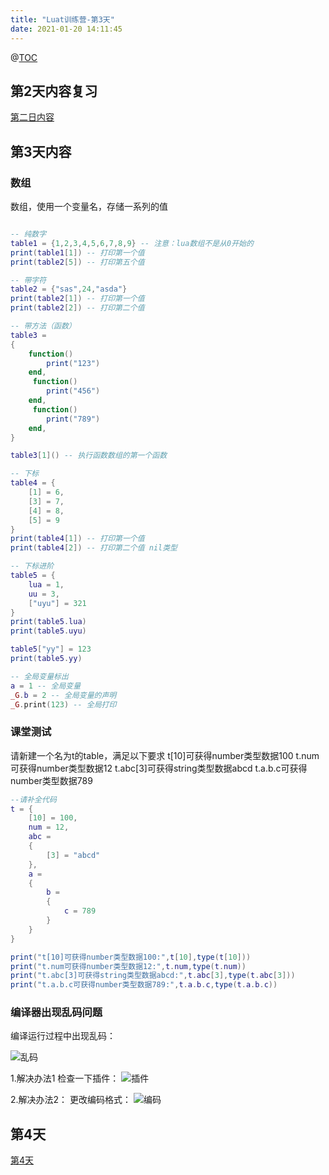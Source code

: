 ```yaml
---
title: "Luat训练营-第3天"
date: 2021-01-20 14:11:45
---
```


@[TOC](Luat训练营-第3天)

## 第2天内容复习
[第二日内容](https://doc.luatos.wiki/2353)

## 第3天内容
### 数组
数组，使用一个变量名，存储一系列的值
```lua

-- 纯数字
table1 = {1,2,3,4,5,6,7,8,9} -- 注意：lua数组不是从0开始的
print(table1[1]) -- 打印第一个值
print(table2[5]) -- 打印第五个值

-- 带字符
table2 = {"sas",24,"asda"}
print(table2[1]) -- 打印第一个值
print(table2[2]) -- 打印第二个值

-- 带方法（函数）
table3 = 
{
    function()
        print("123")
    end,
     function()
        print("456")
    end,
     function()
        print("789")
    end,
}

table3[1]() -- 执行函数数组的第一个函数

-- 下标
table4 = { 
    [1] = 6,
    [3] = 7,
    [4] = 8,
    [5] = 9
}
print(table4[1]) -- 打印第一个值
print(table4[2]) -- 打印第二个值 nil类型

-- 下标进阶
table5 = {
    lua = 1,
    uu = 3,
    ["uyu"] = 321
}
print(table5.lua)
print(table5.uyu)

table5["yy"] = 123
print(table5.yy)

-- 全局变量标出
a = 1 -- 全局变量
_G.b = 2 -- 全局变量的声明
_G.print(123) -- 全局打印
```
### 课堂测试

请新建一个名为t的table，满足以下要求
t[10]可获得number类型数据100
t.num可获得number类型数据12
t.abc[3]可获得string类型数据abcd
t.a.b.c可获得number类型数据789
```lua
--请补全代码
t = {
	[10] = 100,
	num = 12,
	abc = 
	{
		[3] = "abcd"
	},
	a = 
	{
		b = 
		{
			c = 789
		}
	}
}

print("t[10]可获得number类型数据100:",t[10],type(t[10]))
print("t.num可获得number类型数据12:",t.num,type(t.num))
print("t.abc[3]可获得string类型数据abcd:",t.abc[3],type(t.abc[3]))
print("t.a.b.c可获得number类型数据789:",t.a.b.c,type(t.a.b.c))
```

### 编译器出现乱码问题
编译运行过程中出现乱码：

![乱码](https://img-blog.csdnimg.cn/20210120141301537.png?x-oss-process=image/watermark,type_ZmFuZ3poZW5naGVpdGk,shadow_10,text_aHR0cHM6Ly9ibG9nLmNzZG4ubmV0L3FxXzQ0ODU3NzAw,size_16,color_FFFFFF,t_70#pic_center)


1.解决办法1
检查一下插件：
![插件](https://img-blog.csdnimg.cn/20210120141310657.png?x-oss-process=image/watermark,type_ZmFuZ3poZW5naGVpdGk,shadow_10,text_aHR0cHM6Ly9ibG9nLmNzZG4ubmV0L3FxXzQ0ODU3NzAw,size_16,color_FFFFFF,t_70#pic_center)



2.解决办法2：
更改编码格式：
![编码](https://img-blog.csdnimg.cn/20210120141340521.png#pic_center)
## 第4天
[第4天](https://doc.luatos.wiki/2372)